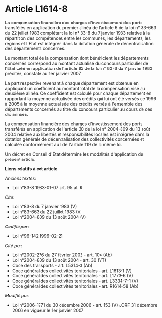 # Article L1614-8

La compensation financière des charges d'investissement des ports transférés en application du premier alinéa de l'article 6
de la loi n° 83-663 du 22 juillet 1983 complétant la loi n° 83-8 du 7 janvier 1983 relative à la répartition des compétences
entre les communes, les départements, les régions et l'Etat est intégrée dans la dotation générale de décentralisation des
départements concernés. 

Le montant total de la compensation dont bénéficient les départements concernés correspond au montant actualisé du concours
particulier de l'Etat créé en application de l'article 95 de la loi n° 83-8 du 7 janvier 1983 précitée, constaté au 1er
janvier 2007. 

La part respective revenant à chaque département est obtenue en appliquant un coefficient au montant total de la compensation
visé au deuxième alinéa. Ce coefficient est calculé pour chaque département en rapportant la moyenne actualisée des crédits
qui lui ont été versés de 1996 à 2005 à la moyenne actualisée des crédits versés à l'ensemble des départements concernés au
titre du concours particulier au cours de ces dix années. 

La compensation financière des charges d'investissement des ports transférés en application de l'article 30 de la loi n°
2004-809 du 13 août 2004 relative aux libertés et responsabilités locales est intégrée dans la dotation générale de
décentralisation des collectivités concernées et calculée conformément au I de l'article 119 de la même loi. 

Un décret en Conseil d'Etat détermine les modalités d'application du présent article.

**Liens relatifs à cet article**

_Anciens textes_:

  - Loi n°83-8 1983-01-07 art. 95 al. 6

_Cite_:

  - Loi n°83-8 du 7 janvier 1983 (V)
  - Loi n°83-663 du 22 juillet 1983 (V)
  - Loi n°2004-809 du 13 août 2004 (V)

_Codifié par_:

  - Loi n°96-142 1996-02-21

_Cité par_:

  - Loi n°2002-276 du 27 février 2002 - art. 104 (Ab)
  - Loi n°2004-809 du 13 août 2004 - art. 30 (VT)
  - Code des transports - art. L5314-3 (Ab)
  - Code général des collectivités territoriales - art. L1613-1 (V)
  - Code général des collectivités territoriales - art. L1773-6 (V)
  - Code général des collectivités territoriales - art. L3334-7-1 (V)
  - Code général des collectivités territoriales - art. R1614-58 (Ab)

_Modifié par_:

  - Loi n°2006-1771 du 30 décembre 2006 - art. 153 (V) JORF 31 décembre 2006 en vigueur le 1er janvier 2007

